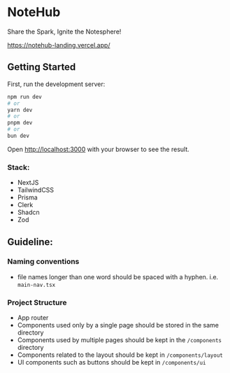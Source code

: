 # NoteHub
Share the Spark, Ignite the Notesphere!

https://notehub-landing.vercel.app/

## Getting Started

First, run the development server:

```bash
npm run dev
# or
yarn dev
# or
pnpm dev
# or
bun dev
```

Open [http://localhost:3000](http://localhost:3000) with your browser to see the result.

### Stack:
- NextJS
- TailwindCSS
- Prisma
- Clerk
- Shadcn
- Zod

## Guideline:
### Naming conventions
- file names longer than one word should be spaced with a hyphen. i.e. `main-nav.tsx`
### Project Structure
- App router
- Components used only by a single page should be stored in the same directory
- Components used by multiple pages should be kept in the `/components` directory
- Components related to the layout should be kept in `/components/layout`
- UI components such as buttons should be kept in `/components/ui`


